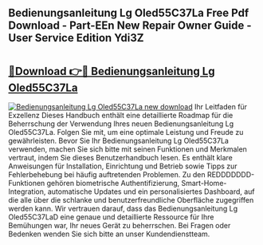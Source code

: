 ## Bedienungsanleitung Lg Oled55C37La Free Pdf Download - Part-EEn New Repair Owner Guide - User Service Edition Ydi3Z

# <h2><a href="http://df64ly.blite.top/?on=Bedienungsanleitung+Lg+Oled55C37La">🔗Download 👉🔴 Bedienungsanleitung Lg Oled55C37La</a></h2>

[![Bedienungsanleitung Lg Oled55C37La new download](https://i.imgur.com/lujVjoI.png)](http://df64ly.blite.top/?on=Bedienungsanleitung+Lg+Oled55C37La)
Ihr Leitfaden für Exzellenz Dieses Handbuch enthält eine detaillierte Roadmap für die Beherrschung der Verwendung Ihres neuen Bedienungsanleitung Lg Oled55C37La. Folgen Sie mit, um eine optimale Leistung und Freude zu gewährleisten. Bevor Sie Ihr Bedienungsanleitung Lg Oled55C37La verwenden, machen Sie sich bitte mit seinen Funktionen und Merkmalen vertraut, indem Sie dieses Benutzerhandbuch lesen. Es enthält klare Anweisungen für Installation, Einrichtung und Betrieb sowie Tipps zur Fehlerbehebung bei häufig auftretenden Problemen. Zu den REDDDDDDD-Funktionen gehören biometrische Authentifizierung, Smart-Home-Integration, automatische Updates und ein personalisiertes Dashboard, auf die alle über die schlanke und benutzerfreundliche Oberfläche zugegriffen werden kann. Wir vertrauen darauf, dass das Bedienungsanleitung Lg Oled55C37LaD eine genaue und detaillierte Ressource für Ihre Bemühungen war, Ihr neues Gerät zu beherrschen. Bei Fragen oder Bedenken wenden Sie sich bitte an unser Kundendienstteam.
